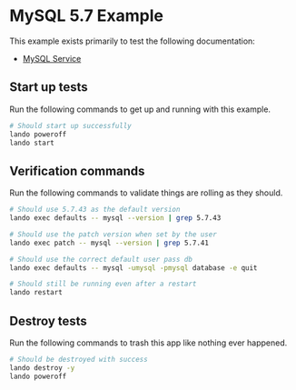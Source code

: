 # MySQL 5.7 Example

This example exists primarily to test the following documentation:

* [MySQL Service](https://docs.lando.dev/plugins/mysql)

## Start up tests

Run the following commands to get up and running with this example.

```bash
# Should start up successfully
lando poweroff
lando start
```

## Verification commands

Run the following commands to validate things are rolling as they should.

```bash
# Should use 5.7.43 as the default version
lando exec defaults -- mysql --version | grep 5.7.43

# Should use the patch version when set by the user
lando exec patch -- mysql --version | grep 5.7.41

# Should use the correct default user pass db
lando exec defaults -- mysql -umysql -pmysql database -e quit

# Should still be running even after a restart
lando restart
```

## Destroy tests

Run the following commands to trash this app like nothing ever happened.

```bash
# Should be destroyed with success
lando destroy -y
lando poweroff
```
